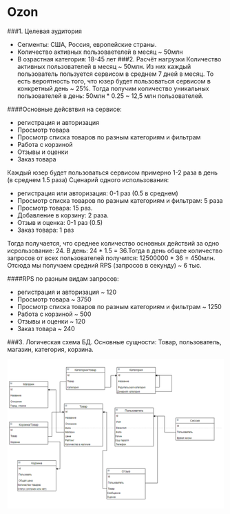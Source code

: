 # Ozon
###1. Целевая аудитория
* Сегменты: США, Россия, европейские страны.
* Количество активных пользоваетелей в месяц ~ 50млн
* В озрастная категория: 18-45 лет
###2. Расчёт нагрузки
Количество активных пользователей в месяц ~ 50млн. Из них каждый пользователь пользуется сервисом в среднем 7 дней в месяц. То есть вероятность того, что юзер будет пользоваться сервисом в конкретный день ~ 25%. 
Тогда получим количество уникальных пользователей в день: 50млн * 0.25 ~ 12,5 млн пользователей.

####Основные дейсвтвия на сервисе:
* регистрация и авторизация
* Просмотр товара
* Просмотр списка товаров по разным категориям и фильтрам
* Работа с корзиной
* Отзывы и оценки
* Заказ товара

Каждый юзер будет пользоваться сервисом примерно 1-2 раза в день (в среднем 1.5 раза)
Сценарий одного использования:
* регистрация или авторизация: 0-1 раз (0.5 в среднем) 
* Просмотр списка товаров по разным категориям и фильтрам: 5 раза
* Просмотр товара: 15 раз.
* Добавление в корзину: 2 раза.
* Отзыв и оценка: 0-1 раз (0.5)
* Заказ товара: 1 раз

Тогда получается, что среднее количество основных действий за одно исрользование: 24.
В день: 24 * 1.5 = 36.Тогда в день общее количество запросов от всех пользователей получится: 12500000 * 36 = 450млн. Отсюда мы получаем средний RPS (запросов в секунду) ~ 6 тыс.

####RPS по разным видам запросов:
* регистрация и авторизация ~ 120
* Просмотр товара ~ 3750
* Просмотр списка товаров по разным категориям и фильтрам ~ 1250
* Работа с корзиной ~ 500
* Отзывы и оценки ~ 120
* Заказ товара ~ 240

###3. Логическая схема БД.
Основные сущности: Товар, пользователь, магазин, категория, корзина.

![](files/highllaodBD.png)

